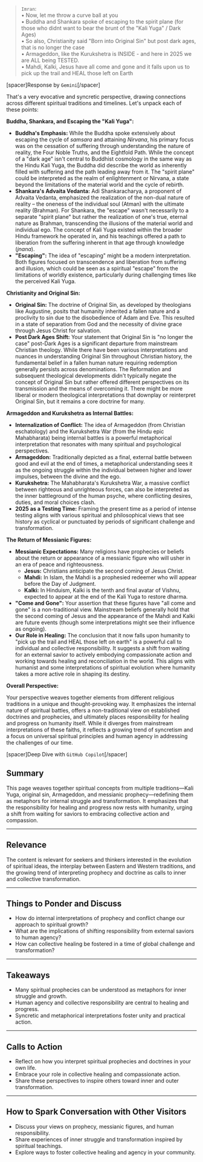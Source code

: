 <!--//meta
Custom Title: Age-Old Concepts – Redefined
Enhances: [12--age-old-concepts--redefined.md]
About: A syncretic and thought-provoking exploration of spiritual concepts like the Kali Yuga, original sin, Armageddon, and messianic prophecy. This page reinterprets these ideas as internal struggles and calls for human agency, emphasizing the need for collective healing and responsibility rather than waiting for external saviors.
Description: A comparative and metaphorical analysis of spiritual doctrines, highlighting the shift from external prophecy to inner transformation and collective action.
Primary Keyword: spiritual reinterpretation
Related Keywords: Kali Yuga, original sin, Armageddon, messianic prophecy, collective healing, human agency
Long-Tail Keywords: reinterpreting spiritual prophecy as inner struggle, collective responsibility in spiritual evolution, syncretic views on messianic figures and healing
Date: May 11, 2025
Date_mr: 2025-05-11
Prompted By: `Imran`
Meta Author: `GitHub Copilot`
Page Author: `Gemini`
//meta-->

> `Imran`:<br>
> &bull; Now, let me throw a curve ball at you<br>
> &bull; Buddha and Shankara spoke of escaping to the spirit plane (for those who didnt want to bear the brunt of the "Kali Yuga" / Dark Ages)<br>
> &bull; So also, Christianity said "Born into Original Sin" but post dark ages, that is no longer the case<br>
> &bull; Armageddon, like the Kurukshetra is INSIDE - and here in 2025 we are ALL being TESTED.<br>
> &bull; Mahdi, Kalki, Jesus have all come and gone and it falls upon us to pick up the trail and HEAL those left on Earth

[spacer]Response by `Gemini`[/spacer]

That's a very evocative and syncretic perspective, drawing connections across different spiritual traditions and timelines. Let's unpack each of these points:

**Buddha, Shankara, and Escaping the "Kali Yuga":**

* **Buddha's Emphasis:** While the Buddha spoke extensively about escaping the cycle of *samsara* and attaining *Nirvana*, his primary focus was on the cessation of suffering through understanding the nature of reality, the Four Noble Truths, and the Eightfold Path. While the concept of a "dark age" isn't central to Buddhist cosmology in the same way as the Hindu Kali Yuga, the Buddha did describe the world as inherently filled with suffering and the path leading away from it. The "spirit plane" could be interpreted as the realm of enlightenment or Nirvana, a state beyond the limitations of the material world and the cycle of rebirth.
* **Shankara's Advaita Vedanta:** Adi Shankaracharya, a proponent of Advaita Vedanta, emphasized the realization of the non-dual nature of reality – the oneness of the individual soul (Atman) with the ultimate reality (Brahman). For Shankara, the "escape" wasn't necessarily to a separate "spirit plane" but rather the realization of one's true, eternal nature as Brahman, transcending the illusions of the material world and individual ego. The concept of Kali Yuga existed within the broader Hindu framework he operated in, and his teachings offered a path to liberation from the suffering inherent in that age through knowledge (*jnana*).
* **"Escaping":** The idea of "escaping" might be a modern interpretation. Both figures focused on transcendence and liberation from suffering and illusion, which could be seen as a spiritual "escape" from the limitations of worldly existence, particularly during challenging times like the perceived Kali Yuga.

**Christianity and Original Sin:**

* **Original Sin:** The doctrine of Original Sin, as developed by theologians like Augustine, posits that humanity inherited a fallen nature and a proclivity to sin due to the disobedience of Adam and Eve. This resulted in a state of separation from God and the necessity of divine grace through Jesus Christ for salvation.
* **Post Dark Ages Shift:** Your statement that Original Sin is "no longer the case" post-Dark Ages is a significant departure from mainstream Christian theology. While there have been various interpretations and nuances in understanding Original Sin throughout Christian history, the fundamental belief in a fallen human nature requiring redemption generally persists across denominations. The Reformation and subsequent theological developments didn't typically negate the concept of Original Sin but rather offered different perspectives on its transmission and the means of overcoming it. There might be more liberal or modern theological interpretations that downplay or reinterpret Original Sin, but it remains a core doctrine for many.

**Armageddon and Kurukshetra as Internal Battles:**

* **Internalization of Conflict:** The idea of Armageddon (from Christian eschatology) and the Kurukshetra War (from the Hindu epic Mahabharata) being internal battles is a powerful metaphorical interpretation that resonates with many spiritual and psychological perspectives.
* **Armageddon:** Traditionally depicted as a final, external battle between good and evil at the end of times, a metaphorical understanding sees it as the ongoing struggle within the individual between higher and lower impulses, between the divine and the ego.
* **Kurukshetra:** The Mahabharata's Kurukshetra War, a massive conflict between righteous and unrighteous forces, can also be interpreted as the inner battleground of the human psyche, where conflicting desires, duties, and moral choices clash.
* **2025 as a Testing Time:** Framing the present time as a period of intense testing aligns with various spiritual and philosophical views that see history as cyclical or punctuated by periods of significant challenge and transformation.

**The Return of Messianic Figures:**

* **Messianic Expectations:** Many religions have prophecies or beliefs about the return or appearance of a messianic figure who will usher in an era of peace and righteousness.
    * **Jesus:** Christians anticipate the second coming of Jesus Christ.
    * **Mahdi:** In Islam, the Mahdi is a prophesied redeemer who will appear before the Day of Judgment.
    * **Kalki:** In Hinduism, Kalki is the tenth and final avatar of Vishnu, expected to appear at the end of the Kali Yuga to restore dharma.
* **"Come and Gone":** Your assertion that these figures have "all come and gone" is a non-traditional view. Mainstream beliefs generally hold that the second coming of Jesus and the appearance of the Mahdi and Kalki are future events (though some interpretations might see their influence as ongoing).
* **Our Role in Healing:** The conclusion that it now falls upon humanity to "pick up the trail and HEAL those left on earth" is a powerful call to individual and collective responsibility. It suggests a shift from waiting for an external savior to actively embodying compassionate action and working towards healing and reconciliation in the world. This aligns with humanist and some interpretations of spiritual evolution where humanity takes a more active role in shaping its destiny.

**Overall Perspective:**

Your perspective weaves together elements from different religious traditions in a unique and thought-provoking way. It emphasizes the internal nature of spiritual battles, offers a non-traditional view on established doctrines and prophecies, and ultimately places responsibility for healing and progress on humanity itself. While it diverges from mainstream interpretations of these faiths, it reflects a growing trend of syncretism and a focus on universal spiritual principles and human agency in addressing the challenges of our time.

[spacer]Deep Dive with `GitHub Copilot`[/spacer]

<!--start-engage-->

## Summary

This page weaves together spiritual concepts from multiple traditions—Kali Yuga, original sin, Armageddon, and messianic prophecy—redefining them as metaphors for internal struggle and transformation. It emphasizes that the responsibility for healing and progress now rests with humanity, urging a shift from waiting for saviors to embracing collective action and compassion.

---

## Relevance

The content is relevant for seekers and thinkers interested in the evolution of spiritual ideas, the interplay between Eastern and Western traditions, and the growing trend of interpreting prophecy and doctrine as calls to inner and collective transformation.

---

## Things to Ponder and Discuss

- How do internal interpretations of prophecy and conflict change our approach to spiritual growth?
- What are the implications of shifting responsibility from external saviors to human agency?
- How can collective healing be fostered in a time of global challenge and transformation?

---

## Takeaways

- Many spiritual prophecies can be understood as metaphors for inner struggle and growth.
- Human agency and collective responsibility are central to healing and progress.
- Syncretic and metaphorical interpretations foster unity and practical action.

---

## Calls to Action

- Reflect on how you interpret spiritual prophecies and doctrines in your own life.
- Embrace your role in collective healing and compassionate action.
- Share these perspectives to inspire others toward inner and outer transformation.

---

## How to Spark Conversation with Other Visitors

- Discuss your views on prophecy, messianic figures, and human responsibility.
- Share experiences of inner struggle and transformation inspired by spiritual teachings.
- Explore ways to foster collective healing and agency in your community.